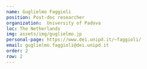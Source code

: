 ```yaml
---
name: Guglielmo Faggioli
position: Post-doc researcher
organization:  University of Padova
loc: The Netherlands
img: assets/img/guglielmo.jp
personal-page: https://www.dei.unipd.it/~faggioli/
email: guglielmo.faggioli@dei.unipd.it
order: 2
row: 2
---
```

